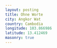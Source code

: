 ```yaml
---
layout: posting
title: Ohne Worte
city: Angkor Wat
country: Cambodia
longitude: 103.866986
latitude: 13.412469
masonry: true
---
```

